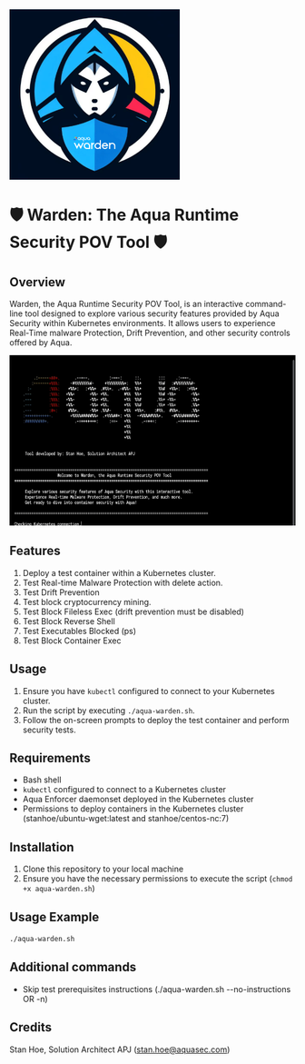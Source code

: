 <img src="/misc/aqua_warden_1x1.png" width="300" height="300">


# 🛡️ Warden: The Aqua Runtime Security POV Tool 🛡️

## Overview
Warden, the Aqua Runtime Security POV Tool, is an interactive command-line tool designed to explore various security features provided by Aqua Security within Kubernetes environments. It allows users to experience Real-Time malware Protection, Drift Prevention, and other security controls offered by Aqua.

<img src="/misc/aqua-warden-demo.gif" height="300">

## Features
1. Deploy a test container within a Kubernetes cluster.
2. Test Real-time Malware Protection with delete action.
3. Test Drift Prevention 
4. Test block cryptocurrency mining.
5. Test Block Fileless Exec (drift prevention must be disabled)
6. Test Block Reverse Shell
7. Test Executables Blocked (ps)
8. Test Block Container Exec

## Usage
1. Ensure you have `kubectl` configured to connect to your Kubernetes cluster.
2. Run the script by executing `./aqua-warden.sh`.
3. Follow the on-screen prompts to deploy the test container and perform security tests.

## Requirements
- Bash shell
- `kubectl` configured to connect to a Kubernetes cluster
- Aqua Enforcer daemonset deployed in the Kubernetes cluster
- Permissions to deploy containers in the Kubernetes cluster (stanhoe/ubuntu-wget:latest and stanhoe/centos-nc:7)

## Installation
1. Clone this repository to your local machine
2. Ensure you have the necessary permissions to execute the script (`chmod +x aqua-warden.sh`)

## Usage Example
```bash
./aqua-warden.sh
```

## Additional commands
- Skip test prerequisites instructions (./aqua-warden.sh --no-instructions OR -n)

## Credits
Stan Hoe, Solution Architect APJ (stan.hoe@aquasec.com)
